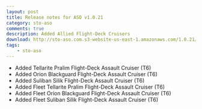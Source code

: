 ```yaml
---
layout: post
title: Release notes for ASO v1.0.21
category: sto-aso
comments: true
description: Added Allied Flight-Deck Cruisers
download: http://sto-aso.com.s3-website-us-east-1.amazonaws.com/1.0.21/sto-aso.zip
tags:
    - sto-aso
---
```


 - Added Tellarite Pralim Flight-Deck Assault Cruiser (T6)
 - Added Orion Blackguard Flight-Deck Assault Cruiser (T6)
 - Added Suliban Silik Flight-Deck Assault Cruiser (T6)
 - Added Fleet Tellarite Pralim Flight-Deck Assault Cruiser (T6)
 - Added Fleet Orion Blackguard Flight-Deck Assault Cruiser (T6)
 - Added Fleet Suliban Silik Flight-Deck Assault Cruiser (T6)
